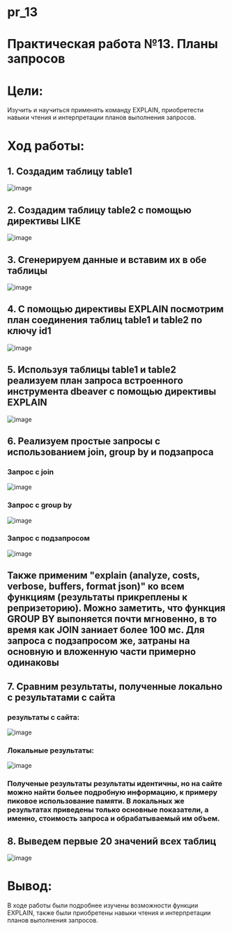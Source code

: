 # pr_13
# Практическая работа №13. Планы запросов  
# Цели:
Изучить и научиться применять команду EXPLAIN, приобретести навыки чтения и интерпретации планов выполнения запросов.
# Ход работы:
## 1. Создадим таблицу table1
![image](https://github.com/user-attachments/assets/49818964-d908-4020-b0d0-c1df5eca90bb)
## 2. Создадим таблицу table2 с помощью директивы LIKE
![image](https://github.com/user-attachments/assets/a43bf9e3-c3e4-45ad-b271-7737a87575a0)
## 3. Сгенерируем данные и вставим их в обе таблицы
![image](https://github.com/user-attachments/assets/66ac3e97-abe2-4fbc-aa69-446484270670)
## 4. С помощью директивы EXPLAIN посмотрим план соединения таблиц table1 и table2 по ключу id1
![image](https://github.com/user-attachments/assets/2780365a-7052-4508-92d8-31e73f06824f)
## 5. Используя таблицы table1 и table2 реализуем план запроса встроенного инструмента dbeaver с помощью директивы EXPLAIN
![image](https://github.com/user-attachments/assets/29dc60af-73cb-442b-b78a-ef2e73cc7e4a)
## 6. Реализуем простые запросы с использованием join, group by и подзапроса
### Запрос с join
![image](https://github.com/user-attachments/assets/5b91b223-7cd6-4182-a370-629a87403e0d)
### Запрос с group by
![image](https://github.com/user-attachments/assets/5659af95-4801-47df-83ce-13865a63c507)
### Запрос с подзапросом
![image](https://github.com/user-attachments/assets/239a7412-989c-4042-a437-c373aef328e6)
## Также применим "explain (analyze, costs, verbose, buffers, format json)" ко всем функциям (результаты прикреплены к репризеторию). Можно заметить, что функция GROUP BY выпоняется почти мгновенно, в то время как JOIN заниает более 100 мс. Для запроса с подзапросом же, затраны на основную и вложенную части примерно одинаковы
## 7. Сравним результаты, полученные локально с результатами с сайта
### результаты с сайта:
![image](https://github.com/user-attachments/assets/24c8db08-f5b5-4a6f-846a-775285f778d5)
### Локальные результаты:
![image](https://github.com/user-attachments/assets/50168212-731e-4828-81dd-6db55eefe201)
### Полученые результаты результаты идентичны, но на сайте можно найти больее подробную информацию, к примеру пиковое использование памяти. В локальных же результатах приведены только основные показатели, а именно, стоимость запроса и обрабатываемый им объем.
## 8. Выведем первые 20 значений всех таблиц
![image](https://github.com/user-attachments/assets/e61d387b-a8dd-4b40-81c4-0010d74b52af)
# Вывод: 
В ходе работы были подробнее изучены возможности функции EXPLAIN, также были приобретены навыки чтения и интерпретации планов выполнения запросов.
